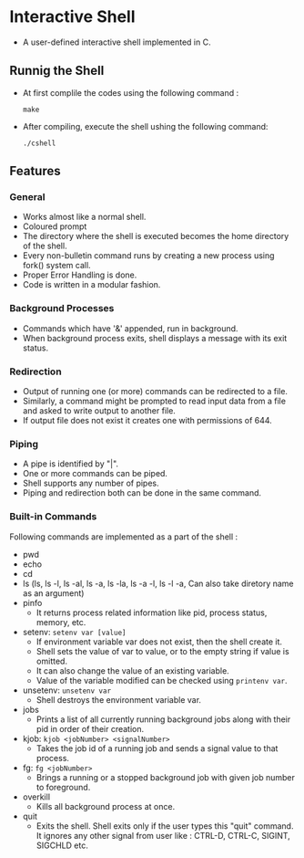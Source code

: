 # Interactive Shell
* A user-defined interactive shell implemented in C.

## Runnig the Shell
* At first complile the codes using the following command :

  ```make```


* After compiling, execute the shell ushing the following command:

  ```./cshell```

## Features
### General
* Works almost like a normal shell.
* Coloured prompt
* The directory where the shell is executed becomes the home directory of the shell.
* Every non-bulletin command runs by creating a new process using fork() system call.
* Proper Error Handling is done.
* Code is written in a modular fashion.

### Background Processes
* Commands which have '&' appended, run in background.
* When background process exits, shell displays a message with its exit status.

### Redirection
* Output of running one (or more) commands can be redirected to a file.
* Similarly, a command might be prompted to read input data from a file and asked to write output to another file.
* If output file does not exist it creates one with permissions of 644.

### Piping

* A pipe is identified by "|".
* One or more commands can be piped.
* Shell supports any number of pipes.
* Piping and redirection both can be done in the same command.

### Built-in Commands

Following commands are implemented as a part of the shell :
* pwd
* echo
* cd
* ls (ls, ls -l, ls -al, ls -a, ls -la, ls -a -l, ls -l -a, Can also take diretory name as an argument)
* pinfo
  * It returns process related information like pid, process status, memory, etc.
* setenv:  ```setenv var [value]```
  * If environment variable var does not exist, then the shell create it.
  * Shell sets the value of var to value, or to the empty string if value is omitted.
  * It can also change the value of an existing variable.
  * Value of the variable modified can be checked using ```printenv var```.
* unsetenv:  ```unsetenv var```
  * Shell destroys the environment variable var.
* jobs
  * Prints a list of all currently running background jobs along with their pid in order of their creation.
* kjob:  ```kjob <jobNumber> <signalNumber>```
  * Takes the job id of a running job and sends a signal value to that process.
* fg:  ```fg <jobNumber>```
  * Brings a running or a stopped background job with given job number to foreground.
* overkill
  * Kills all background process at once.
* quit
  * Exits the shell. Shell exits only if the user types this "quit" command. It ignores any other signal from user like : CTRL-D, CTRL-C, SIGINT, SIGCHLD etc.
